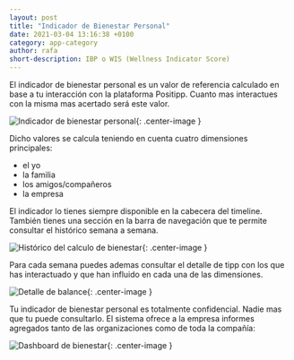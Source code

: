 ```yaml
---
layout: post
title: "Indicador de Bienestar Personal"
date: 2021-03-04 13:16:38 +0100
category: app-category
author: rafa
short-description: IBP o WIS (Wellness Indicator Score)
---
```


El indicador de bienestar personal es un valor de referencia calculado en base a tu interacción con la plataforma Positipp. Cuanto mas interactues con la misma mas acertado será este valor.

![Indicador de bienestar personal](/assets/wis.png "Indicador de bienestar personal"){: .center-image }

Dicho valores se calcula teniendo en cuenta cuatro dimensiones principales:
* el yo
* la familia
* los amigos/compañeros
* la empresa

El indicador lo tienes siempre disponible en la cabecera del timeline. También tienes una sección en la barra de navegación que te permite consultar el histórico semana a semana.

![Histórico del calculo de bienestar](/assets/balance_summary.png "Histórico del calculo de bienestar"){: .center-image }

Para cada semana puedes ademas consultar el detalle de tipp con los que has interactuado y que han influido en cada una de las dimensiones.

![Detalle de balance](/assets/balance_detail.png "Detalle de balance"){: .center-image }

Tu indicador de bienestar personal es totalmente confidencial. Nadie mas que tu puede consultarlo. El sistema ofrece a la empresa informes agregados tanto de las organizaciones como de toda la compañía:

![Dashboard de bienestar](/assets/wis_dashboard.png "Dashboard de bienestar"){: .center-image }

